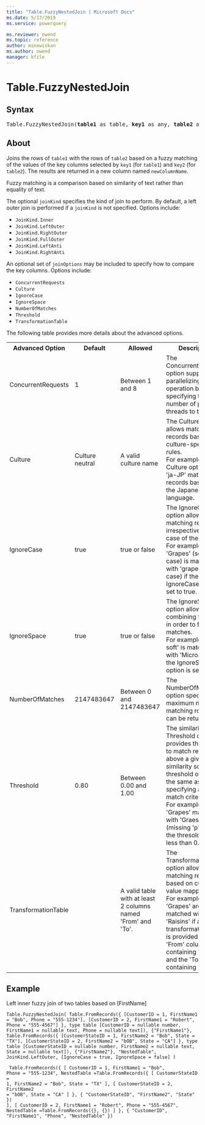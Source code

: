 ```yaml
---
title: "Table.FuzzyNestedJoin | Microsoft Docs"
ms.date: 5/17/2019
ms.service: powerquery

ms.reviewer: owend
ms.topic: reference
author: minewiskan
ms.author: owend
manager: kfile
---
```

# Table.FuzzyNestedJoin
  
## Syntax

<pre>
Table.FuzzyNestedJoin(<b>table1</b> as table, <b>key1</b> as any, <b>table2</b> as table, <b>key2</b> as any, <b>newColumnName</b> as text, optional <b>joinKind</b> as nullable number, optional <b>joinOptions</b> as nullable record) as table
</pre>
  
## About 
  
<p>Joins the rows of <code>table1</code> with the rows of <code>table2</code> based on a fuzzy matching of the values of the key columns selected by <code>key1</code> (for <code>table1</code>) and <code>key2</code> (for <code>table2</code>). The results are returned in a new column named <code>newColumnName</code>.</p> <p>Fuzzy matching is a comparison based on similarity of text rather than equality of text.</p> <p>The optional <code>joinKind</code> specifies the kind of join to perform. By default, a left outer join is performed if a <code>joinKind</code> is not specified. Options include: <ul> <li><code>JoinKind.Inner</code></li> <li><code>JoinKind.LeftOuter</code></li> <li><code>JoinKind.RightOuter</code></li> <li><code>JoinKind.FullOuter</code></li> <li><code>JoinKind.LeftAnti</code></li> <li><code>JoinKind.RightAnti</code></li> </ul> </p> <p>An optional set of <code>joinOptions</code> may be included to specify how to compare the key columns. Options include: <ul> <li><code>ConcurrentRequests</code></li> <li><code>Culture</code></li> <li><code>IgnoreCase</code></li> <li><code>IgnoreSpace</code></li> <li><code>NumberOfMatches</code></li> <li><code>Threshold</code></li> <li><code>TransformationTable</code></li> </ul> </p> <p> The following table provides more details about the advanced options. <table> <tr> <th>Advanced Option</th> <th>Default</th> <th>Allowed</th> <th>Description</th> </tr> <tr> <td>ConcurrentRequests</td> <td>1</td> <td>Between 1 and 8</td> <td>The ConcurrentRequests option supports parallelizing the join operation by specifying the number of parallel threads to to use.</td> </tr> <tr> <td>Culture</td> <td>Culture neutral</td> <td>A valid culture name</td> <td>The Culture option allows matching records based on culture-specific rules. <br> For example a Culture option of 'ja-JP' matches records based on the Japanese language.</td> </tr> <tr> <td>IgnoreCase</td> <td>true</td> <td>true or false</td> <td>The IgnoreCase option allows matching records irrespective of the case of the text. <br> For example, 'Grapes' (sentence case) is matched with 'grapes' (lower case) if the IgnoreCase option is set to true.</td> </tr> <tr> <td>IgnoreSpace</td> <td>true</td> <td>true or false</td> <td>The IgnoreSpace option allows combining text parts in order to find matches. <br> For example, 'Micro soft' is matched with 'Microsoft' if the IgnoreSpace option is set to true.</td> </tr> <tr> <td>NumberOfMatches</td> <td>2147483647</td> <td>Between 0 and 2147483647</td> <td>The NumberOfMatches option specifies the maximum number of matching rows that can be returned.</td> </tr> <tr> <td>Threshold</td> <td>0.80</td> <td>Between 0.00 and 1.00</td> <td>The similarity Threshold option provides the ability to match records above a given similarity score. A threshold of 1.00 is the same as specifying an exact match criteria. <br> For example, 'Grapes' matches with 'Graes' (missing 'p') only if the thresold is set to less than 0.90.</td> </tr> <tr> <td>TransformationTable</td> <td></td> <td>A valid table with at least 2 columns named 'From' and 'To'.</td> <td>The TransformationTable option allows matching records based on custom value mappings. <br> For example, 'Grapes' are matched with 'Raisins' if a transformation table is provided with the 'From' column containing 'Grapes' and the 'To' column containing 'Raisins'.</td> </tr> </table> </p>

## Example

Left inner fuzzy join of two tables based on [FirstName]

```powerquery-m
Table.FuzzyNestedJoin( Table.FromRecords({ [CustomerID = 1, FirstName1 = "Bob", Phone = "555-1234"], [CustomerID = 2, FirstName1 = "Robert", Phone = "555-4567"] }, type table [CustomerID = nullable number, FirstName1 = nullable text, Phone = nullable text]), {"FirstName1"}, Table.FromRecords({ [CustomerStateID = 1, FirstName2 = "Bob", State = "TX"], [CustomerStateID = 2, FirstName2 = "bOB", State = "CA"] }, type table [CustomerStateID = nullable number, FirstName2 = nullable text, State = nullable text]), {"FirstName2"}, "NestedTable", JoinKind.LeftOuter, [IgnoreCase = true, IgnoreSpace = false] ) 
```   


<code> Table.FromRecords({ [ CustomerID = 1, FirstName1 = "Bob", Phone = "555-1234", NestedTable =Table.FromRecords({ [ CustomerStateID = 1, FirstName2 = "Bob", State = "TX" ], [ CustomerStateID = 2, FirstName2 = "bOB", State = "CA" ] }, { "CustomerStateID", "FirstName2", "State" }) ], [ CustomerID = 2, FirstName1 = "Robert", Phone = "555-4567", NestedTable =Table.FromRecords({}, {}) ] }, { "CustomerID", "FirstName1", "Phone", "NestedTable" }) </code>
  
